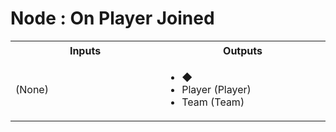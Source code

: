 # Node : On Player Joined

<table>
<tr>
<th>
<img width="441" height="1px">
<!-- <p>  -->
Inputs
<!-- </p> -->
</th>
<th>
<img width="441" height="1">
<!-- <p>  -->
Outputs
<!-- </p> -->
</th>
</tr>
<tr>
<td>
(None)
</td>
<td>
<ul>
  <li>◆</li>
  <li>Player (Player)</li>
  <li>Team (Team)</li>
</ul>
</td>
</tr>
</table>
